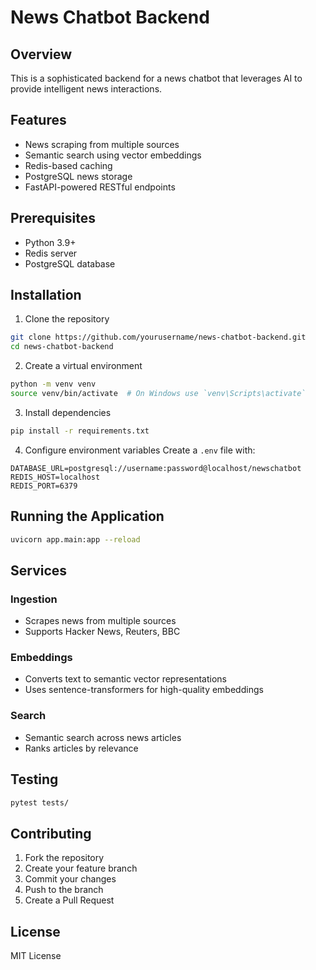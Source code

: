# News Chatbot Backend

## Overview
This is a sophisticated backend for a news chatbot that leverages AI to provide intelligent news interactions.

## Features
- News scraping from multiple sources
- Semantic search using vector embeddings
- Redis-based caching
- PostgreSQL news storage
- FastAPI-powered RESTful endpoints

## Prerequisites
- Python 3.9+
- Redis server
- PostgreSQL database

## Installation

1. Clone the repository
```bash
git clone https://github.com/yourusername/news-chatbot-backend.git
cd news-chatbot-backend
```

2. Create a virtual environment
```bash
python -m venv venv
source venv/bin/activate  # On Windows use `venv\Scripts\activate`
```

3. Install dependencies
```bash
pip install -r requirements.txt
```

4. Configure environment variables
Create a `.env` file with:
```
DATABASE_URL=postgresql://username:password@localhost/newschatbot
REDIS_HOST=localhost
REDIS_PORT=6379
```

## Running the Application

```bash
uvicorn app.main:app --reload
```

## Services

### Ingestion
- Scrapes news from multiple sources
- Supports Hacker News, Reuters, BBC

### Embeddings
- Converts text to semantic vector representations
- Uses sentence-transformers for high-quality embeddings

### Search
- Semantic search across news articles
- Ranks articles by relevance

## Testing
```bash
pytest tests/
```

## Contributing
1. Fork the repository
2. Create your feature branch
3. Commit your changes
4. Push to the branch
5. Create a Pull Request

## License
MIT License
